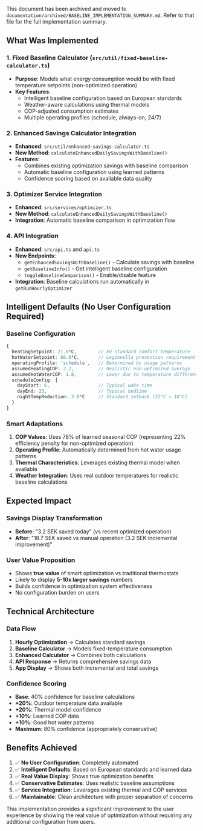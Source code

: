 This document has been archived and moved to `documentation/archived/BASELINE_IMPLEMENTATION_SUMMARY.md`.
Refer to that file for the full implementation summary.

## What Was Implemented

### 1. Fixed Baseline Calculator (`src/util/fixed-baseline-calculator.ts`)
- **Purpose**: Models what energy consumption would be with fixed temperature setpoints (non-optimized operation)
- **Key Features**:
  - Intelligent baseline configuration based on European standards
  - Weather-aware calculations using thermal models
  - COP-adjusted consumption estimates
  - Multiple operating profiles (schedule, always-on, 24/7)

### 2. Enhanced Savings Calculator Integration
- **Enhanced**: `src/util/enhanced-savings-calculator.ts`
- **New Method**: `calculateEnhancedDailySavingsWithBaseline()`
- **Features**:
  - Combines existing optimization savings with baseline comparison
  - Automatic baseline configuration using learned patterns
  - Confidence scoring based on available data quality

### 3. Optimizer Service Integration
- **Enhanced**: `src/services/optimizer.ts`
- **New Method**: `calculateEnhancedDailySavingsWithBaseline()`
- **Integration**: Automatic baseline comparison in optimization flow

### 4. API Integration
- **Enhanced**: `src/api.ts` and `api.ts`
- **New Endpoints**:
  - `getEnhancedSavingsWithBaseline()` - Calculate savings with baseline
  - `getBaselineInfo()` - Get intelligent baseline configuration
  - `toggleBaselineComparison()` - Enable/disable feature
- **Integration**: Baseline calculations run automatically in `getRunHourlyOptimizer`

## Intelligent Defaults (No User Configuration Required)

### Baseline Configuration
```typescript
{
  heatingSetpoint: 21.0°C,        // EU standard comfort temperature
  hotWaterSetpoint: 60.0°C,       // Legionella prevention requirement
  operatingProfile: 'schedule',   // Determined by usage patterns
  assumedHeatingCOP: 2.2,         // Realistic non-optimized average
  assumedHotWaterCOP: 1.8,        // Lower due to temperature differential
  scheduleConfig: {
    dayStart: 6,                  // Typical wake time
    dayEnd: 23,                   // Typical bedtime
    nightTempReduction: 3.0°C     // Standard setback (21°C → 18°C)
  }
}
```

### Smart Adaptations
1. **COP Values**: Uses 78% of learned seasonal COP (representing 22% efficiency penalty for non-optimized operation)
2. **Operating Profile**: Automatically determined from hot water usage patterns
3. **Thermal Characteristics**: Leverages existing thermal model when available
4. **Weather Integration**: Uses real outdoor temperatures for realistic baseline calculations

## Expected Impact

### Savings Display Transformation
- **Before**: "3.2 SEK saved today" (vs recent optimized operation)
- **After**: "18.7 SEK saved vs manual operation (3.2 SEK incremental improvement)"

### User Value Proposition
- Shows **true value** of smart optimization vs traditional thermostats
- Likely to display **5-10x larger savings** numbers
- Builds confidence in optimization system effectiveness
- No configuration burden on users

## Technical Architecture

### Data Flow
1. **Hourly Optimization** → Calculates standard savings
2. **Baseline Calculator** → Models fixed-temperature consumption
3. **Enhanced Calculator** → Combines both calculations
4. **API Response** → Returns comprehensive savings data
5. **App Display** → Shows both incremental and total savings

### Confidence Scoring
- **Base**: 40% confidence for baseline calculations
- **+20%**: Outdoor temperature data available
- **+20%**: Thermal model confidence
- **+10%**: Learned COP data
- **+10%**: Good hot water patterns
- **Maximum**: 80% confidence (appropriately conservative)

## Benefits Achieved

1. ✅ **No User Configuration**: Completely automated
2. ✅ **Intelligent Defaults**: Based on European standards and learned data
3. ✅ **Real Value Display**: Shows true optimization benefits
4. ✅ **Conservative Estimates**: Uses realistic baseline assumptions
5. ✅ **Service Integration**: Leverages existing thermal and COP services
6. ✅ **Maintainable**: Clean architecture with proper separation of concerns

This implementation provides a significant improvement to the user experience by showing the real value of optimization without requiring any additional configuration from users.